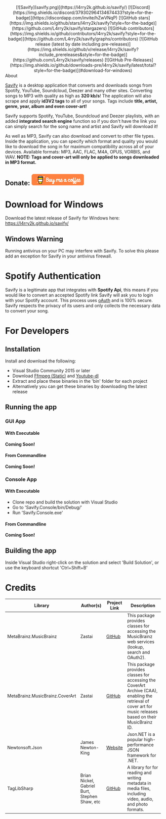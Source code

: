 <div align="center">
  [![Savify](savify.png)](https://l4rry2k.github.io/savify/)
  [![Discord](https://img.shields.io/discord/379302964134674433?style=for-the-badge)](https://discordapp.com/invite/hZwVNqP) [![GitHub stars](https://img.shields.io/github/stars/l4rry2k/savify?style=for-the-badge)](https://github.com/L4rry2k/savify/stargazers) [![GitHub contributors](https://img.shields.io/github/contributors/l4rry2k/savify?style=for-the-badge)](https://github.com/L4rry2k/savify/graphs/contributors) [![GitHub release (latest by date including pre-releases)](https://img.shields.io/github/v/release/l4rry2k/savify?include_prereleases&style=for-the-badge)](https://github.com/L4rry2k/savify/releases) [![GitHub Pre-Releases](https://img.shields.io/github/downloads-pre/l4rry2k/savify/latest/total?style=for-the-badge)](#download-for-windows)
</div

# About
[Savify](https://l4rry2k.github.io/savify/) is a desktop application that converts and downloads songs from Spotify, YouTube, Soundcloud, Deezer and many other sites. Converting songs to MP3 with quality as high as **320 kb/s**! The application will also scrape and apply **id3V2 tags** to all of your songs. Tags include **title, artist, genre, year, album and even cover-art!**

Savify supports Spotify, YouTube, Soundcloud and Deezer playlists, with an added **integrated search engine** function so if you don't have the link you can simply search for the song name and artist and Savify will download it!

As well as MP3, Savify can also download and convert to other file types. Inside the application, you can specify which format and quality you would like to download the song in for maximum compatibility across all of your devices. Available formats: MP3, AAC, FLAC, M4A, OPUS, VORBIS, and WAV. **NOTE: Tags and cover-art will only be applied to songs downloaded in MP3 format.**

## Donate: [![Donate](donate.png)](https://www.buymeacoffee.com/larry2k)

# Download for Windows
Download the latest release of Savify for Windows here: https://l4rry2k.github.io/savify/
## Windows Warning
Running antivirus on your PC may interfere with Savify.
To solve this please add an exception for Savify in your antivirus firewall.

# Spotify Authentication
Savify is a legitimate app that integrates with **Spotify Api**, this means if you would like to convert an accepted Spotify link Savify will ask you to login with your Spotify account. This process uses [oAuth](https://oauth.net/) and is 100% secure. Savify respects the privacy of its users and only collects the necessary data to convert your song.

# For Developers
## Installation
Install and download the following:
- Visual Studio Community 2015 or later
- Download [Ffmpeg (Static)](https://ffmpeg.zeranoe.com/builds/) and [Youtube-dl](https://ytdl-org.github.io/youtube-dl/download.html)
- Extract and place these binaries in the 'bin' folder for each project
- Alternatively you can get these binaries by downloading the latest release

## Running the app
### GUI App
#### With Executable
**Coming Soon!**
#### From Commandline
**Coming Soon!**

### Console App
#### With Executable
- Clone repo and build the solution with Visual Studio
- Go to 'Savify.Console/bin/Debug/'
- Run 'Savify.Console.exe'
#### From Commandline
**Coming Soon!**

## Building the app
Inside Visual Studio right-click on the solution and select 'Build Solution', or use the keyboard shortcut 'Ctrl+Shift+B'

# Credits
|Library|Author(s)|Project Link|Description|
|---|---|---|---|
|MetaBrainz.MusicBrainz|Zastai|[GitHub](https://github.com/Zastai/MusicBrainz)|This package provides classes for accessing the MusicBrainz web services (lookup, search and OAuth2).|
|MetaBrainz.MusicBrainz.CoverArt|Zastai|[GitHub](https://github.com/Zastai/MusicBrainz)|This package provides classes for accessing the CoverArt Archive (CAA), enabling the retrieval of cover art for music releases based on their MusicBrainz ID.|
|Newtonsoft.Json|James Newton-King|[Website](https://www.newtonsoft.com/json)|Json.NET is a popular high-performance JSON framework for .NET.|
|TagLibSharp|Brian Nickel, Gabriel Burt, Stephen Shaw, etc|[GitHub](https://github.com/mono/taglib-sharp)|A library for for reading and writing metadata in media files, including video, audio, and photo formats.|
